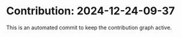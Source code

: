 # Contribution: 2024-12-24-09-37
This is an automated commit to keep the contribution graph active.

